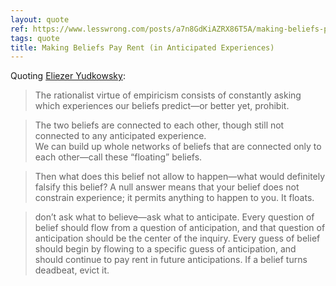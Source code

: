 ```yaml
---
layout: quote
ref: https://www.lesswrong.com/posts/a7n8GdKiAZRX86T5A/making-beliefs-pay-rent-in-anticipated-experiences
tags: quote
title: Making Beliefs Pay Rent (in Anticipated Experiences)
---
```


Quoting [Eliezer Yudkowsky](https://www.lesswrong.com/posts/a7n8GdKiAZRX86T5A/making-beliefs-pay-rent-in-anticipated-experiences):

> The rationalist virtue of empiricism consists of constantly asking which experiences our beliefs predict—or better yet, prohibit.

> The two beliefs are connected to each other, though still not connected to any anticipated experience.<br>We can build up whole networks of beliefs that are connected only to each other—call these “floating” beliefs.

> Then what does this belief not allow to happen—what would definitely falsify this belief? A null answer means that your belief does not constrain experience; it permits anything to happen to you. It floats.

> don’t ask what to believe—ask what to anticipate. Every question of belief should flow from a question of anticipation, and that question of anticipation should be the center of the inquiry. Every guess of belief should begin by flowing to a specific guess of anticipation, and should continue to pay rent in future anticipations. If a belief turns deadbeat, evict it.